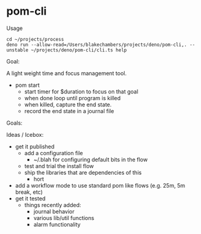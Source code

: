 # pom-cli

Usage

```
cd ~/projects/process
deno run --allow-read=/Users/blakechambers/projects/deno/pom-cli,. --unstable ~/projects/deno/pom-cli/cli.ts help
```

Goal:

A light weight time and focus management tool.

- pom start
  - start timer for $duration to focus on that goal
  - when done loop until program is killed
  - when killed, capture the end state.
  - record the end state in a journal file

Goals:

Ideas / Icebox:

- get it published
  - add a configuration file
    - ~/.blah for configuring default bits in the flow
  - test and trial the install flow
  - ship the libraries that are dependencies of this
    - hort
- add a workflow mode to use standard pom like flows (e.g. 25m, 5m break, etc)
- get it tested
  - things recently added:
    - journal behavior
    - various lib/util functions
    - alarm functionality
